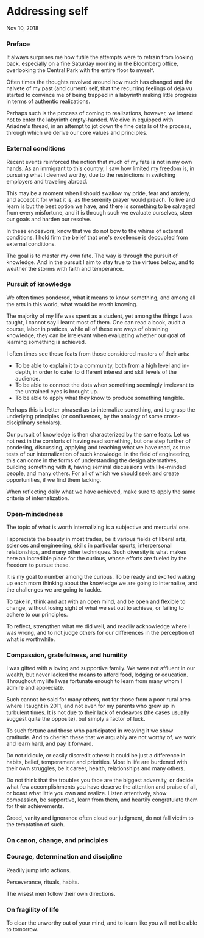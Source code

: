 # Addressing self

Nov 10, 2018

### Preface

It always surprises me how futile the attempts were to refrain from looking back, especially on a fine Saturday morning in the Bloomberg office, overlooking the Central Park with the entire floor to myself.

Often times the thoughts revolved around how much has changed and the naivete of my past (and current) self, that the recurring feelings of deja vu started to convince me of being trapped in a labyrinth making little progress in terms of authentic realizations.

Perhaps such is the process of coming to realizations, however, we intend not to enter the labyrinth empty-handed.
We dive in equipped with Ariadne's thread, in an attempt to jot down the fine details of the process, through which we derive our core values and principles.

### External conditions

Recent events reinforced the notion that much of my fate is not in my own hands.
As an immigrant to this country, I saw how limited my freedom is, in pursuing what I deemed worthy, due to the restrictions in switching employers and traveling abroad.

This may be a moment when I should swallow my pride, fear and anxiety, and accept it for what it is, as the serenity prayer would preach.
To live and learn is but the best option we have, and there is something to be salvaged from every misfortune, and it is through such we evaluate ourselves, steer our goals and harden our resolve.

In these endeavors, know that we do not bow to the whims of external conditions.
I hold firm the belief that one's excellence is decoupled from external conditions.

The goal is to master my own fate.
The way is through the pursuit of knowledge.
And in the pursuit I aim to stay true to the virtues below, and to weather the storms with faith and temperance.

### Pursuit of knowledge

We often times pondered, what it means to know something, and among all the arts in this world, what would be worth knowing.

The majority of my life was spent as a student, yet among the things I was taught, I cannot say I learnt most of them.
One can read a book, audit a course, labor in pratices, while all of these are ways of obtaining knowledge, they can be irrelevant when evaluating whether our goal of learning something is achieved.

I often times see these feats from those considered masters of their arts:
* To be able to explain it to a community, both from a high level and in-depth, in order to cater to different interest and skill levels of the audience.
* To be able to connect the dots when something seemingly irrelevant to the untrained eyes is brought up.
* To be able to apply what they know to produce something tangible.

Perhaps this is better phrased as to internalize something, and to grasp the underlying principles (or confluences, by the analogy of some cross-disciplinary scholars).

Our pursuit of knowledge is then characterized by the same feats.
Let us not rest in the comforts of having read something, but one step further of pondering, discussing, applying and teaching what we have read, as true tests of our internalization of such knowledge.
In the field of engineering, this can come in the forms of understanding the design alternatives, building something with it, having seminal discussions with like-minded people, and many others.
For all of which we should seek and create opportunities, if we find them lacking.

When reflecting daily what we have achieved, make sure to apply the same criteria of internalization.

### Open-mindedness

The topic of what is worth internalizing is a subjective and mercurial one.

I appreciate the beauty in most trades, be it various fields of liberal arts, sciences and engineering, skills in particular sports, interpersonal relationships, and many other techniques.
Such diversity is what makes here an incredible place for the curious, whose efforts are fueled by the freedom to pursue these.

It is my goal to number among the curious.
To be ready and excited waking up each morn thinking about the knowledge we are going to internalize, and the challenges we are going to tackle.

To take in, think and act with an open mind, and be open and flexible to change, without losing sight of what we set out to achieve, or failing to adhere to our principles.

To reflect, strengthen what we did well, and readily acknowledge where I was wrong, and to not judge others for our differences in the perception of what is worthwhile.

### Compassion, gratefulness, and humility

I was gifted with a loving and supportive family.
We were not affluent in our wealth, but never lacked the means to afford food, lodging or education.
Throughout my life I was fortunate enough to learn from many whom I admire and appreciate.

Such cannot be said for many others, not for those from a poor rural area where I taught in 2011, and not even for my parents who grew up in turbulent times.
It is not due to their lack of endeavors (the cases usually suggest quite the opposite), but simply a factor of luck.

To such fortune and those who participated in weaving it we show gratitude.
And to cherish these that we arguably are not worthy of, we work and learn hard, and pay it forward.

Do not ridicule, or easily discredit others: it could be just a difference in habits, belief, temperament and priorities.
Most in life are burdened with their own struggles, be it career, health, relationships and many others.

Do not think that the troubles you face are the biggest adversity, or decide what few accomplishments you have deserve the attention and praise of all, or boast what little you own and realize.
Listen attentively, show compassion, be supportive, learn from them, and heartily congratulate them for their achievements.

Greed, vanity and ignorance often cloud our judgment, do not fall victim to the temptation of such.

### On canon, change, and principles



### Courage, determination and discipline

Readily jump into actions.

Perseverance, rituals, habits.

The wisest men follow their own directions.

### On fragility of life

To clear the unworthy out of your mind, and to learn like you will not be able to tomorrow.
